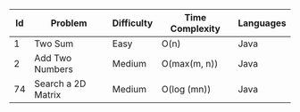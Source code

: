 Id|Problem|Difficulty|Time Complexity|Languages
---|---|---|---|--
1|Two Sum|Easy|O(n)|Java
2|Add Two Numbers|Medium|O(max(m, n))|Java
74|Search a 2D Matrix|Medium|O(log (mn))|Java
